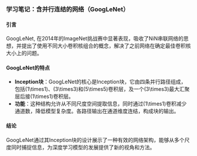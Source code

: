 ### 学习笔记：含并行连结的网络（GoogLeNet）

#### 引言
GoogLeNet, 在2014年的ImageNet挑战赛中显著表现，吸收了NiN串联网络的思想，并提出了使用不同大小卷积核组合的概念，解决了之前网络在确定最佳卷积核大小上的问题。

#### GoogLeNet的特点
- **Inception块**：GoogLeNet的核心是Inception块，它由四条并行路径组成，包括\(1\times1\)、\(3\times3\)和\(5\times5\)卷积层，及一个\(3\times3\)最大汇聚层后接\(1\times1\)卷积层。
- **功能**：这种结构允许从不同尺度空间提取信息，同时通过\(1\times1\)卷积减少通道数，降低模型复杂度。各路径输出在通道维度连结，构成块的输出。

#### 结论
GoogLeNet通过其Inception块的设计展示了一种有效的网络架构，能够从多个尺度同时捕捉信息，为深度学习模型的发展提供了新的视角和方法。
